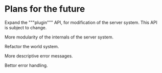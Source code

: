 # Plans for the future

Expand the """plugin""" API, for modification of the server system. This API is subject to change. 

More modularity of the internals of the server system.

Refactor the world system.

More descriptive error messages.

Bettor error handling.